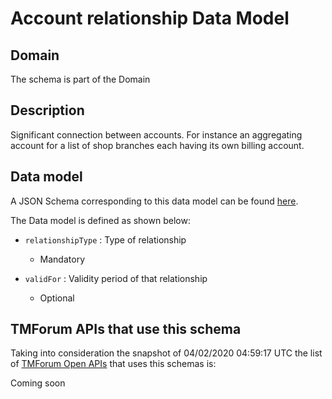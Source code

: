 # Account relationship Data Model

## Domain

The  schema is part of the  Domain

## Description

Significant connection between accounts. For instance an aggregating account for a list of shop branches each having its own billing account.

## Data model

A JSON Schema corresponding to this data model can be found
[here](https://github.com/tmforum-rand/schemas/blob/candidates/EngagedParty/AccountRelationship.schema.json).

The Data model is defined as shown below:

- `relationshipType` : Type of relationship

  - Mandatory


- `validFor` : Validity period of that relationship

  - Optional






## TMForum APIs that use this schema

Taking into consideration the snapshot of 04/02/2020 04:59:17 UTC the list of [TMForum Open APIs](https://www.tmforum.org/open-apis/) that uses this schemas is:

Coming soon